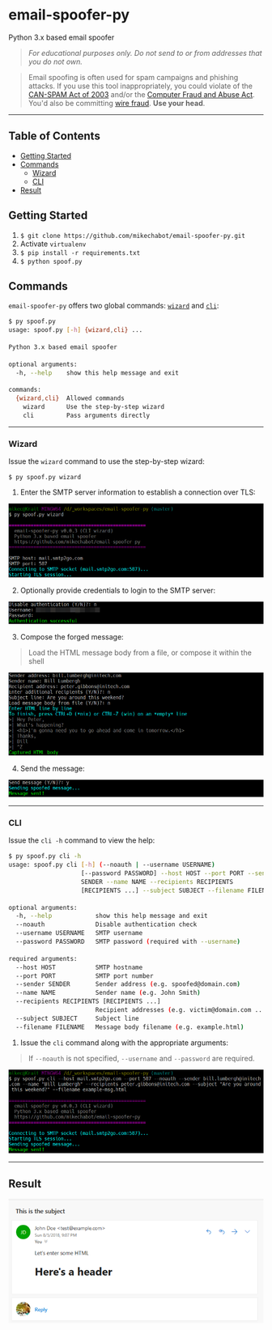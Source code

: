 # email-spoofer-py
Python 3.x based email spoofer 

> *For educational purposes only. Do not send to or from addresses that you do not own.* 

> Email spoofing is often used for spam campaigns and phishing attacks. If you use this tool inappropriately, you could violate of the [CAN-SPAM Act of 2003](https://en.wikipedia.org/wiki/CAN-SPAM_Act_of_2003) and/or the [Computer Fraud and Abuse Act](https://en.wikipedia.org/wiki/Computer_Fraud_and_Abuse_Act). You'd also be committing [wire fraud](https://en.wikipedia.org/wiki/Mail_and_wire_fraud#Wire). **Use your head**.

----

## Table of Contents

- [Getting Started](#getting-started)
- [Commands](#commands)
  - [Wizard](#wizard)
  - [CLI](#cli)
- [Result](#result)

## <a id="getting-started">Getting Started</a>

1. `$ git clone https://github.com/mikechabot/email-spoofer-py.git`
3. Activate `virtualenv`
2. `$ pip install -r requirements.txt`
3. `$ python spoof.py`

## <a id="commands">Commands</a>

`email-spoofer-py` offers two global commands: [`wizard`](#wizard) and [`cli`](#cli):

```bash
$ py spoof.py
usage: spoof.py [-h] {wizard,cli} ...

Python 3.x based email spoofer

optional arguments:
  -h, --help    show this help message and exit

commands:
  {wizard,cli}  Allowed commands
    wizard      Use the step-by-step wizard
    cli         Pass arguments directly
```    

----

### <a id="wizard">Wizard</a>

Issue the `wizard` command to use the step-by-step wizard:

```
$ py spoof.py wizard
```

1. Enter the SMTP server information to establish a connection over TLS:

<img src='https://raw.githubusercontent.com/mikechabot/image-assets/master/email-spoofer-py-tls-session.png' alt='logo' aria-label='https://github.com/mikechabot/email-spoofer-py-tls-session' />

2. Optionally provide credentials to login to the SMTP server:

<img src='https://raw.githubusercontent.com/mikechabot/image-assets/master/email-spoofer-py-auth.png' alt='logo' aria-label='https://github.com/mikechabot/email-spoofer-py-auth' />

3. Compose the forged message:

> Load the HTML message body from a file, or compose it within the shell

<img src='https://raw.githubusercontent.com/mikechabot/image-assets/master/email-spoofer-py-compose-msg.png' alt='logo' aria-label='https://github.com/mikechabot/email-spoofer-py-compose-msg' />

4. Send the message:

<img src='https://raw.githubusercontent.com/mikechabot/image-assets/master/email-spoofer-py-send.png' alt='logo' aria-label='https://github.com/mikechabot/email-spoofer-py-send' />

----

### <a id="cli">CLI</a>

Issue the `cli -h` command to view the help:

```bash
$ py spoof.py cli -h
usage: spoof.py cli [-h] (--noauth | --username USERNAME)
                    [--password PASSWORD] --host HOST --port PORT --sender
                    SENDER --name NAME --recipients RECIPIENTS
                    [RECIPIENTS ...] --subject SUBJECT --filename FILENAME

optional arguments:
  -h, --help            show this help message and exit
  --noauth              Disable authentication check
  --username USERNAME   SMTP username
  --password PASSWORD   SMTP password (required with --username)

required arguments:
  --host HOST           SMTP hostname
  --port PORT           SMTP port number
  --sender SENDER       Sender address (e.g. spoofed@domain.com)
  --name NAME           Sender name (e.g. John Smith)
  --recipients RECIPIENTS [RECIPIENTS ...]
                        Recipient addresses (e.g. victim@domain.com ...)
  --subject SUBJECT     Subject line
  --filename FILENAME   Message body filename (e.g. example.html)
```

1. Issue the `cli` command along with the appropriate arguments:

> If `--noauth` is not specified, `--username` and `--password` are required.

<img src='https://raw.githubusercontent.com/mikechabot/image-assets/master/email-spoofer-py-cli.png' alt='logo' aria-label='https://github.com/mikechabot/email-spoofer-py-cli' />

----

## Result

<img src='https://raw.githubusercontent.com/mikechabot/image-assets/master/email-spoofer-py-result.png' alt='logo' aria-label='https://github.com/mikechabot/email-spoofer-py-result' />

